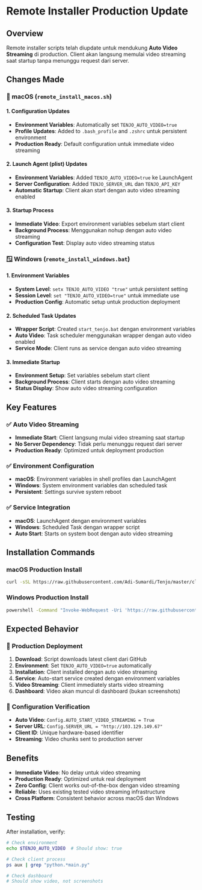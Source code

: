 # Remote Installer Production Update

## Overview
Remote installer scripts telah diupdate untuk mendukung **Auto Video Streaming** di production. Client akan langsung memulai video streaming saat startup tanpa menunggu request dari server.

## Changes Made

### 🍎 macOS (`remote_install_macos.sh`)

#### 1. **Configuration Updates**
- **Environment Variables**: Automatically set `TENJO_AUTO_VIDEO=true`
- **Profile Updates**: Added to `.bash_profile` and `.zshrc` untuk persistent environment
- **Production Ready**: Default configuration untuk immediate video streaming

#### 2. **Launch Agent (plist) Updates**
- **Environment Variables**: Added `TENJO_AUTO_VIDEO=true` ke LaunchAgent
- **Server Configuration**: Added `TENJO_SERVER_URL` dan `TENJO_API_KEY`
- **Automatic Startup**: Client akan start dengan auto video streaming enabled

#### 3. **Startup Process**
- **Immediate Video**: Export environment variables sebelum start client
- **Background Process**: Menggunakan nohup dengan auto video streaming
- **Configuration Test**: Display auto video streaming status

### 🪟 Windows (`remote_install_windows.bat`)

#### 1. **Environment Variables**
- **System Level**: `setx TENJO_AUTO_VIDEO "true"` untuk persistent setting
- **Session Level**: `set "TENJO_AUTO_VIDEO=true"` untuk immediate use
- **Production Config**: Automatic setup untuk production deployment

#### 2. **Scheduled Task Updates**
- **Wrapper Script**: Created `start_tenjo.bat` dengan environment variables
- **Auto Video**: Task scheduler menggunakan wrapper dengan auto video enabled
- **Service Mode**: Client runs as service dengan auto video streaming

#### 3. **Immediate Startup**
- **Environment Setup**: Set variables sebelum start client
- **Background Process**: Client starts dengan auto video streaming
- **Status Display**: Show auto video streaming configuration

## Key Features

### ✅ **Auto Video Streaming**
- **Immediate Start**: Client langsung mulai video streaming saat startup
- **No Server Dependency**: Tidak perlu menunggu request dari server
- **Production Ready**: Optimized untuk deployment production

### ✅ **Environment Configuration**
- **macOS**: Environment variables in shell profiles dan LaunchAgent
- **Windows**: System environment variables dan scheduled task
- **Persistent**: Settings survive system reboot

### ✅ **Service Integration**
- **macOS**: LaunchAgent dengan environment variables
- **Windows**: Scheduled Task dengan wrapper script
- **Auto Start**: Starts on system boot dengan auto video streaming

## Installation Commands

### macOS Production Install
```bash
curl -sSL https://raw.githubusercontent.com/Adi-Sumardi/Tenjo/master/client/remote_install_macos.sh | bash
```

### Windows Production Install
```cmd
powershell -Command "Invoke-WebRequest -Uri 'https://raw.githubusercontent.com/Adi-Sumardi/Tenjo/master/client/remote_install_windows.bat' -OutFile '%TEMP%\install.bat' -UseBasicParsing; cmd /c '%TEMP%\install.bat'; del '%TEMP%\install.bat'"
```

## Expected Behavior

### 🎯 **Production Deployment**
1. **Download**: Script downloads latest client dari GitHub
2. **Environment**: Set `TENJO_AUTO_VIDEO=true` automatically
3. **Installation**: Client installed dengan auto video streaming
4. **Service**: Auto-start service created dengan environment variables
5. **Video Streaming**: Client immediately starts video streaming
6. **Dashboard**: Video akan muncul di dashboard (bukan screenshots)

### 🔧 **Configuration Verification**
- **Auto Video**: `Config.AUTO_START_VIDEO_STREAMING = True`
- **Server URL**: `Config.SERVER_URL = "http://103.129.149.67"`
- **Client ID**: Unique hardware-based identifier
- **Streaming**: Video chunks sent to production server

## Benefits
- **Immediate Video**: No delay untuk video streaming
- **Production Ready**: Optimized untuk real deployment
- **Zero Config**: Client works out-of-the-box dengan video streaming
- **Reliable**: Uses existing tested video streaming infrastructure
- **Cross Platform**: Consistent behavior across macOS dan Windows

## Testing
After installation, verify:
```bash
# Check environment
echo $TENJO_AUTO_VIDEO  # Should show: true

# Check client process
ps aux | grep "python.*main.py"

# Check dashboard
# Should show video, not screenshots
```
